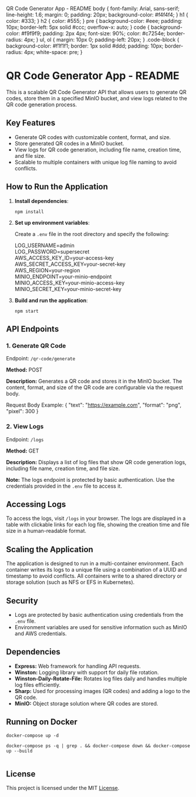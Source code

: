 QR Code Generator App - README body { font-family: Arial, sans-serif; line-height: 1.6; margin: 0; padding: 20px; background-color: #f4f4f4; } h1 { color: #333; } h2 { color: #555; } pre { background-color: #eee; padding: 10px; border-left: 5px solid #ccc; overflow-x: auto; } code { background-color: #f9f9f9; padding: 2px 4px; font-size: 90%; color: #c7254e; border-radius: 4px; } ul, ol { margin: 10px 0; padding-left: 20px; } .code-block { background-color: #f1f1f1; border: 1px solid #ddd; padding: 10px; border-radius: 4px; white-space: pre; }

# QR Code Generator App - README

This is a scalable QR Code Generator API that allows users to generate QR codes, store them in a specified MinIO bucket, and view logs related to the QR code generation process.

## Key Features

*   Generate QR codes with customizable content, format, and size.
*   Store generated QR codes in a MinIO bucket.
*   View logs for QR code generation, including file name, creation time, and file size.
*   Scalable to multiple containers with unique log file naming to avoid conflicts.

## How to Run the Application

1.  **Install dependencies**:

    ```
    npm install
    ```

2.  **Set up environment variables**:

    Create a `.env` file in the root directory and specify the following:

    LOG\_USERNAME=admin  
    LOG\_PASSWORD=supersecret  
    AWS\_ACCESS\_KEY\_ID=your-access-key  
    AWS\_SECRET\_ACCESS\_KEY=your-secret-key  
    AWS\_REGION=your-region  
    MINIO\_ENDPOINT=your-minio-endpoint  
    MINIO\_ACCESS\_KEY=your-minio-access-key  
    MINIO\_SECRET\_KEY=your-minio-secret-key

3.  **Build and run the application**:

    ```
    npm start
    ```


## API Endpoints

### 1\. Generate QR Code

Endpoint: `/qr-code/generate`

**Method:** POST

**Description:** Generates a QR code and stores it in the MinIO bucket. The content, format, and size of the QR code are configurable via the request body.

Request Body Example:
{
"text": "https://example.com",
"format": "png",
"pixel": 300
}

### 2\. View Logs

Endpoint: `/logs`

**Method:** GET

**Description:** Displays a list of log files that show QR code generation logs, including file name, creation time, and file size.

**Note:** The logs endpoint is protected by basic authentication. Use the credentials provided in the `.env` file to access it.

## Accessing Logs

To access the logs, visit `/logs` in your browser. The logs are displayed in a table with clickable links for each log file, showing the creation time and file size in a human-readable format.

## Scaling the Application

The application is designed to run in a multi-container environment. Each container writes its logs to a unique file using a combination of a UUID and timestamp to avoid conflicts. All containers write to a shared directory or storage solution (such as NFS or EFS in Kubernetes).

## Security

*   Logs are protected by basic authentication using credentials from the `.env` file.
*   Environment variables are used for sensitive information such as MinIO and AWS credentials.

## Dependencies

*   **Express:** Web framework for handling API requests.
*   **Winston:** Logging library with support for daily file rotation.
*   **Winston-Daily-Rotate-File:** Rotates log files daily and handles multiple log files efficiently.
*   **Sharp:** Used for processing images (QR codes) and adding a logo to the QR code.
*   **MinIO:** Object storage solution where QR codes are stored.

## Running on Docker

```shell
docker-compose up -d

docker-compose ps -q | grep . && docker-compose down && docker-compose up --build


```


## License

This project is licensed under the MIT [License](LICENSE).
